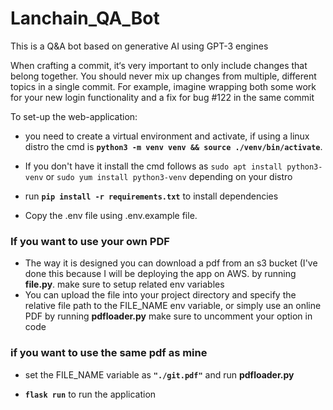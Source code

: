 # Lanchain_QA_Bot
This is a Q&amp;A bot based on generative AI using GPT-3 engines

When crafting a commit, it‘s very important to only include changes that belong together. You should
never mix up changes from multiple, different topics in a single commit. For example, imagine
wrapping both some work for your new login functionality and a fix for bug #122 in the same
commit

To set-up the web-application:

* you need to create a virtual environment and activate, if using a linux distro the cmd is **`python3 -m venv venv && source ./venv/bin/activate`**.
* If you don't have it install the cmd follows as `sudo apt install python3-venv` or `sudo yum install python3-venv` depending on your distro

* run **`pip install -r requirements.txt`** to install dependencies
* Copy the .env file using .env.example file.

### If you want to use your own PDF

* The way it is designed you can download a pdf from an s3 bucket (I've done this because I will be deploying the app on AWS. by running **file.py**. make sure to setup related env variables
* You can upload the file into your project directory and specify the relative file path to the FILE_NAME env variable, or simply use an online PDF by running **pdfloader.py** make sure to uncomment your option in code


### if you want to use the same pdf as mine

* set the FILE_NAME variable as **`"./git.pdf"`** and run **pdfloader.py**

* **`flask run`** to run the application
